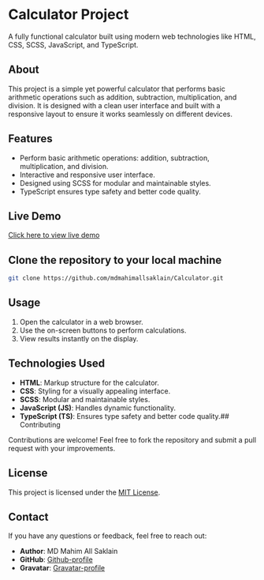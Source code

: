 # Calculator Project

A fully functional calculator built using modern web technologies like HTML, CSS, SCSS, JavaScript, and TypeScript.

## About

This project is a simple yet powerful calculator that performs basic arithmetic operations such as addition, subtraction, multiplication, and division. It is designed with a clean user interface and built with a responsive layout to ensure it works seamlessly on different devices.

## Features

- Perform basic arithmetic operations: addition, subtraction, multiplication, and division.
- Interactive and responsive user interface.
- Designed using SCSS for modular and maintainable styles.
- TypeScript ensures type safety and better code quality.
## Live Demo

[Click here to view live demo](https://to-do-list-with-html-css-and-vanilla-js.vercel.app/)

## Clone the repository to your local machine

   ```bash
   git clone https://github.com/mdmahimallsaklain/Calculator.git

   ```

## Usage

1. Open the calculator in a web browser.
2. Use the on-screen buttons to perform calculations.
3. View results instantly on the display.

## Technologies Used

- **HTML**: Markup structure for the calculator.
- **CSS**: Styling for a visually appealing interface.
- **SCSS**: Modular and maintainable styles.
- **JavaScript (JS)**: Handles dynamic functionality.
- **TypeScript (TS)**: Ensures type safety and better code quality.## Contributing

Contributions are welcome! Feel free to fork the repository and submit a pull request with your improvements.

## License

This project is licensed under the [MIT License](LICENSE).

## Contact

If you have any questions or feedback, feel free to reach out:

- **Author**: MD Mahim All Saklain
- **GitHub**: [Github-profile](https://github.com/mdmahimallsaklain)
- **Gravatar**: [Gravatar-profile](https://gravatar.com/mdmahimallsaklain)

